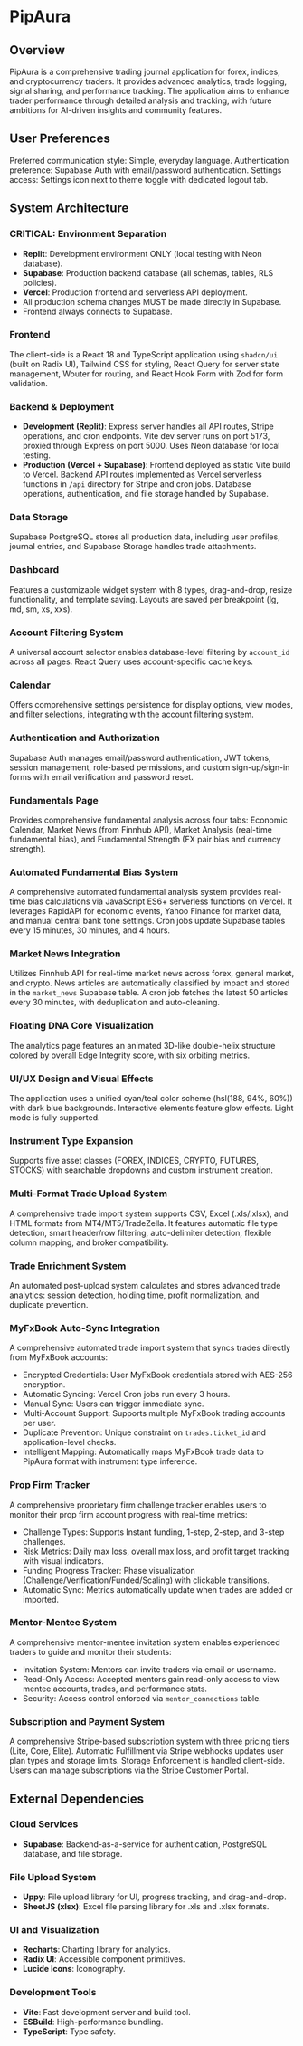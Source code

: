 # PipAura

## Overview
PipAura is a comprehensive trading journal application for forex, indices, and cryptocurrency traders. It provides advanced analytics, trade logging, signal sharing, and performance tracking. The application aims to enhance trader performance through detailed analysis and tracking, with future ambitions for AI-driven insights and community features.

## User Preferences
Preferred communication style: Simple, everyday language.
Authentication preference: Supabase Auth with email/password authentication.
Settings access: Settings icon next to theme toggle with dedicated logout tab.

## System Architecture

### CRITICAL: Environment Separation
- **Replit**: Development environment ONLY (local testing with Neon database).
- **Supabase**: Production backend database (all schemas, tables, RLS policies).
- **Vercel**: Production frontend and serverless API deployment.
- All production schema changes MUST be made directly in Supabase.
- Frontend always connects to Supabase.

### Frontend
The client-side is a React 18 and TypeScript application using `shadcn/ui` (built on Radix UI), Tailwind CSS for styling, React Query for server state management, Wouter for routing, and React Hook Form with Zod for form validation.

### Backend & Deployment
- **Development (Replit)**: Express server handles all API routes, Stripe operations, and cron endpoints. Vite dev server runs on port 5173, proxied through Express on port 5000. Uses Neon database for local testing.
- **Production (Vercel + Supabase)**: Frontend deployed as static Vite build to Vercel. Backend API routes implemented as Vercel serverless functions in `/api` directory for Stripe and cron jobs. Database operations, authentication, and file storage handled by Supabase.

### Data Storage
Supabase PostgreSQL stores all production data, including user profiles, journal entries, and Supabase Storage handles trade attachments.

### Dashboard
Features a customizable widget system with 8 types, drag-and-drop, resize functionality, and template saving. Layouts are saved per breakpoint (lg, md, sm, xs, xxs).

### Account Filtering System
A universal account selector enables database-level filtering by `account_id` across all pages. React Query uses account-specific cache keys.

### Calendar
Offers comprehensive settings persistence for display options, view modes, and filter selections, integrating with the account filtering system.

### Authentication and Authorization
Supabase Auth manages email/password authentication, JWT tokens, session management, role-based permissions, and custom sign-up/sign-in forms with email verification and password reset.

### Fundamentals Page
Provides comprehensive fundamental analysis across four tabs: Economic Calendar, Market News (from Finnhub API), Market Analysis (real-time fundamental bias), and Fundamental Strength (FX pair bias and currency strength).

### Automated Fundamental Bias System
A comprehensive automated fundamental analysis system provides real-time bias calculations via JavaScript ES6+ serverless functions on Vercel. It leverages RapidAPI for economic events, Yahoo Finance for market data, and manual central bank tone settings. Cron jobs update Supabase tables every 15 minutes, 30 minutes, and 4 hours.

### Market News Integration
Utilizes Finnhub API for real-time market news across forex, general market, and crypto. News articles are automatically classified by impact and stored in the `market_news` Supabase table. A cron job fetches the latest 50 articles every 30 minutes, with deduplication and auto-cleaning.

### Floating DNA Core Visualization
The analytics page features an animated 3D-like double-helix structure colored by overall Edge Integrity score, with six orbiting metrics.

### UI/UX Design and Visual Effects
The application uses a unified cyan/teal color scheme (hsl(188, 94%, 60%)) with dark blue backgrounds. Interactive elements feature glow effects. Light mode is fully supported.

### Instrument Type Expansion
Supports five asset classes (FOREX, INDICES, CRYPTO, FUTURES, STOCKS) with searchable dropdowns and custom instrument creation.

### Multi-Format Trade Upload System
A comprehensive trade import system supports CSV, Excel (.xls/.xlsx), and HTML formats from MT4/MT5/TradeZella. It features automatic file type detection, smart header/row filtering, auto-delimiter detection, flexible column mapping, and broker compatibility.

### Trade Enrichment System
An automated post-upload system calculates and stores advanced trade analytics: session detection, holding time, profit normalization, and duplicate prevention.

### MyFxBook Auto-Sync Integration
A comprehensive automated trade import system that syncs trades directly from MyFxBook accounts:
- Encrypted Credentials: User MyFxBook credentials stored with AES-256 encryption.
- Automatic Syncing: Vercel Cron jobs run every 3 hours.
- Manual Sync: Users can trigger immediate sync.
- Multi-Account Support: Supports multiple MyFxBook trading accounts per user.
- Duplicate Prevention: Unique constraint on `trades.ticket_id` and application-level checks.
- Intelligent Mapping: Automatically maps MyFxBook trade data to PipAura format with instrument type inference.

### Prop Firm Tracker
A comprehensive proprietary firm challenge tracker enables users to monitor their prop firm account progress with real-time metrics:
- Challenge Types: Supports Instant funding, 1-step, 2-step, and 3-step challenges.
- Risk Metrics: Daily max loss, overall max loss, and profit target tracking with visual indicators.
- Funding Progress Tracker: Phase visualization (Challenge/Verification/Funded/Scaling) with clickable transitions.
- Automatic Sync: Metrics automatically update when trades are added or imported.

### Mentor-Mentee System
A comprehensive mentor-mentee invitation system enables experienced traders to guide and monitor their students:
- Invitation System: Mentors can invite traders via email or username.
- Read-Only Access: Accepted mentors gain read-only access to view mentee accounts, trades, and performance stats.
- Security: Access control enforced via `mentor_connections` table.

### Subscription and Payment System
A comprehensive Stripe-based subscription system with three pricing tiers (Lite, Core, Elite). Automatic Fulfillment via Stripe webhooks updates user plan types and storage limits. Storage Enforcement is handled client-side. Users can manage subscriptions via the Stripe Customer Portal.

## External Dependencies

### Cloud Services
- **Supabase**: Backend-as-a-service for authentication, PostgreSQL database, and file storage.

### File Upload System
- **Uppy**: File upload library for UI, progress tracking, and drag-and-drop.
- **SheetJS (xlsx)**: Excel file parsing library for .xls and .xlsx formats.

### UI and Visualization
- **Recharts**: Charting library for analytics.
- **Radix UI**: Accessible component primitives.
- **Lucide Icons**: Iconography.

### Development Tools
- **Vite**: Fast development server and build tool.
- **ESBuild**: High-performance bundling.
- **TypeScript**: Type safety.